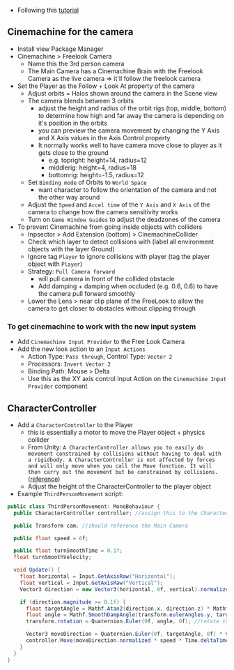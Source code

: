- Following this [tutorial](https://www.youtube.com/watch?v=4HpC--2iowE&ab_channel=Brackeys)

## Cinemachine for the camera

- Install view Package Manager
- Cinemachine > Freelook Camera 
  - Name this the 3rd person camera
  - The Main Camera has a Cinemachine Brain with the Freelook Camera as the live camera => it'll follow the freelook camera
- Set the Player as the Follow + Look At property of the camera
  - Adjust orbits = Halos shown around the camera in the Scene view
  - The camera blends between 3 orbits
    - adjust the height and radius of the orbit rigs (top, middle, bottom) to determine how high and far away the camera is depending on it's position in the orbits
    - you can preview the camera movement by changing the Y Axis and X Axis values in the Axis Control property
    - It normally works well to have camera move close to player as it gets close to the ground
      - e.g. topright: height=14, radius=12
      - middlerig: height=4, radius=18
      - bottomrig: height=-1.5, radius=12
  - Set `Binding mode` of Orbits to `World Space`
    - want character to follow the orientation of the camera and not the other way around
  - Adjust the `Speed` and `Accel time` of the `Y Axis` and `X Axis` of the camera to change how the camera sensitivity works
  - Turn on `Game Window Guides` to adjust the deadzones of the camera
- To prevent Cinemachine from going inside objects with colliders
  - Inpsector > Add Extension (bottom) > CinemachineCollider
  - Check which layer to detect collisions with (label all environment objects with the layer Ground)
  - Ignore tag `Player` to ignore collisions with player (tag the player object with `Player`)
  - Strategy: `Pull Camera forward` 
    - will pull camera in front of the collided obstacle
    - Add damping + damping when occluded (e.g. 0.6, 0.6) to have the camera pull forward smoothly
  - Lower the Lens > near clip plane of the FreeLook to allow the camera to get closer to obstacles without clipping through

### To get cinemachine to work with the new input system

- Add `Cinemachine Input Provider` to the Free Look Camera
- Add the new look action to an `Input Actions`
  - Action Type: `Pass through`, Control Type: `Vector 2`
  - Processors: `Invert Vector 2`
  - Binding Path: Mouse > Delta
  - Use this as the XY axis control Input Action on the `Cinemachine Input Provider` component

## CharacterController

- Add a `CharacterController` to the Player
  - this is essentially a motor to move the Player object + physics collider
  - From Unity: `A CharacterController allows you to easily do movement constrained by collisions without having to deal with a rigidbody. A CharacterController is not affected by forces and will only move when you call the Move function. It will then carry out the movement but be constrained by collisions.` ([reference](https://docs.unity3d.com/ScriptReference/CharacterController.html))
  - Adjust the height of the CharacterController to the player object
- Example `ThirdPersonMovement` script:
```c#
public class ThirdPersonMovement: MonoBehaviour {
  public CharacterController controller; //assign this to the CharacterController

  public Transform cam; //should reference the Main Camera

  public float speed = 6f;

  public float turnSmoothTime = 0.1f;
  float turnSmoothVelocity;

  void Update() {
    float horizontal = Input.GetAxisRaw("Horizontal");
    float vertical = Input.GetAxisRaw("Vertical");
    Vector3 direction = new Vector3(horizontal, 0f, vertical).normalized;

    if (direction.magnitude >= 0.1f) {
      float targetAngle = Mathf.Atan2(direction.x, direction.z) * Mathf.Rad2Deg + cam.eulerAngles.y; // get angle from Z-AXIS (direction player is facing) to direction vector
      float angle = Mathf.SmoothDampAngle(transform.eulerAngles.y, targetAngle, ref turnSmoothVelocity, turnSmoothTime); //smoothly turn
      transform.rotation = Quaternion.Euler(0f, angle, 0f); //rotate to face direction of travel

      Vector3 moveDirection = Quaternion.Euler(0f, targetAngle, 0f) * Vector3.forward;
      controller.Move(moveDirection.normalized * speed * Time.deltaTime); //move in direction
    }
  }
}
```
